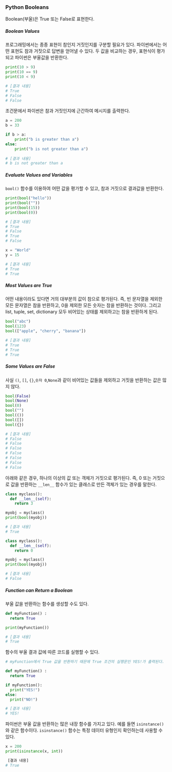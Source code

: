 ### Python Booleans

Boolean(부울)은 True 또는 False로 표현한다. 

##### Boolean Values

프로그래밍에서는 종종 표현이 참인지 거짓인지를 구분할 필요가 있다. 파이썬에서는 어떤 표현도 참과 거짓으로 답변을 얻어낼 수 있다. 두 값을 비교하는 경우, 표현식이 평가되고 파이썬은 부울값을 반환한다.

```python
print(10 > 9)
print(10 == 9)
print(10 < 9)

# [결과 내용]
# True
# False
# False
```

조건문에서 파이썬은 참과 거짓인지에 근간하여 메시지를 출력한다.

```python
a = 200
b = 33

if b > a:
    print("b is greater than a")
else:
    print("b is not greater than a")
    
# [결과 내용]
# b is not greater than a
```

##### Evaluate Values and Variables

`bool()` 함수를 이용하여 어떤 값을 평가할 수 있고, 참과 거짓으로 결과값을 반환한다.

```python
print(bool("hello"))
print(bool(""))
print(bool(15))
print(bool(0))

# [결과 내용]
# True
# False
# True
# False
```

```python
x = "World"
y = 15

# [결과 내용]
# True
# True
```

##### Most Values are True

어떤 내용이라도 있다면 거의 대부분의 값이 참으로 평가된다. 즉, 빈 문자열을 제외한 모든 문자열은 참을 반환하고, 0을 제외한 모든 숫자는 참을 반환하는 것이다. 그리고 list, tuple, set, dictionary 모두 비어있는 상태를 제외하고는 참을 반환하게 된다.

```python
bool("abc")
bool(123)
bool(["apple", "cherry", "banana"])

# [결과 내용]
# True
# True
# True
```

##### Some Values are False

사실 `()`, `[]`, `{}`,`숫자 0`,`None`과 같이 비어있는 값들을 제외하고 거짓을 반환하는 값은 많지 않다. 

```python
bool(False)
bool(None)
bool(0)
bool("")
bool(())
bool([])
bool({})

# [결과 내용]
# False
# False
# False
# False
# False
# False
# False
```

아래와 같은 경우, 하나의 이상의 값 또는 객체가 거짓으로 평가된다. 즉, 0 또는 거짓으로 값을 반환하는 `__len__` 함수가 있는 클래스로 만든 객체가 있는 경우를 말한다.

```python
class myclass():
  def __len__(self):
    return 3

myobj = myclass()
print(bool(myobj))

# [결과 내용]
# True

class myclass():
  def __len__(self):
    return 0

myobj = myclass()
print(bool(myobj))

# [결과 내용]
# False
```

##### Function can Return a Boolean

부울 값을 반환하는 함수를 생성할 수도 있다.

```python
def myFunction() :
  return True

print(myFunction())

# [결과 내용]
# True
```

함수의 부울 결과 값에 따른 코드를 실행할 수 있다.

```python
# myFunction에서 True 값을 반환하기 때문에 True 조건의 실행문인 YES!가 출력된다.

def myFunction() :
  return True

if myFunction():
  print("YES!")
else:
  print("NO!")

# [결과 내용]
# YES!
```

파이썬은 부울 값을 반환하는 많은 내장 함수를 가지고 있다. 예를 들면 `isinstance()`와 같은 함수이다. `isinstance()` 함수는 특정 데이터 유형인지 확인하는데 사용할 수 있다.

```python
x = 200
print(isinstance(x, int))

 [결과 내용]
# True
```



